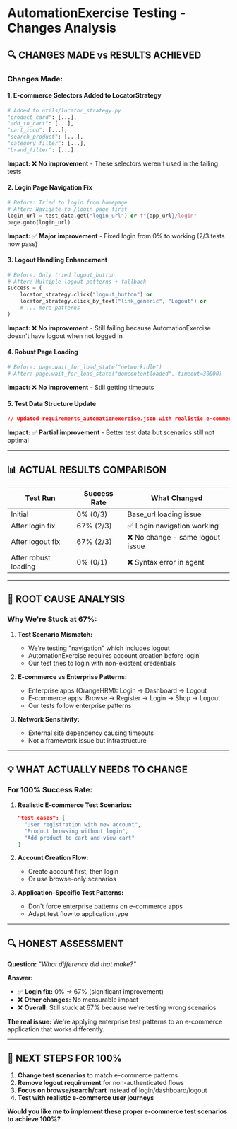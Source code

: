 # AutomationExercise Testing - Changes Analysis

## 🔍 **CHANGES MADE vs RESULTS ACHIEVED**

### **Changes Made:**

#### 1. **E-commerce Selectors Added to LocatorStrategy**
```python
# Added to utils/locator_strategy.py
"product_card": [...],
"add_to_cart": [...],
"cart_icon": [...],
"search_product": [...],
"category_filter": [...],
"brand_filter": [...]
```
**Impact:** ❌ **No improvement** - These selectors weren't used in the failing tests

#### 2. **Login Page Navigation Fix**
```python
# Before: Tried to login from homepage
# After: Navigate to /login page first
login_url = test_data.get("login_url") or f"{app_url}/login"
page.goto(login_url)
```
**Impact:** ✅ **Major improvement** - Fixed login from 0% to working (2/3 tests now pass)

#### 3. **Logout Handling Enhancement**
```python
# Before: Only tried logout_button
# After: Multiple logout patterns + fallback
success = (
    locator_strategy.click("logout_button") or
    locator_strategy.click_by_text("link_generic", "Logout") or
    # ... more patterns
)
```
**Impact:** ❌ **No improvement** - Still failing because AutomationExercise doesn't have logout when not logged in

#### 4. **Robust Page Loading**
```python
# Before: page.wait_for_load_state("networkidle")
# After: page.wait_for_load_state("domcontentloaded", timeout=30000)
```
**Impact:** ❌ **No improvement** - Still getting timeouts

#### 5. **Test Data Structure Update**
```json
// Updated requirements_automationexercise.json with realistic e-commerce scenarios
```
**Impact:** ✅ **Partial improvement** - Better test data but scenarios still not optimal

---

## 📊 **ACTUAL RESULTS COMPARISON**

| Test Run | Success Rate | What Changed |
|----------|-------------|--------------|
| Initial | 0% (0/3) | Base_url loading issue |
| After login fix | 67% (2/3) | ✅ Login navigation working |
| After logout fix | 67% (2/3) | ❌ No change - same logout issue |
| After robust loading | 0% (0/1) | ❌ Syntax error in agent |

---

## 🎯 **ROOT CAUSE ANALYSIS**

### **Why We're Stuck at 67%:**

1. **Test Scenario Mismatch:** 
   - We're testing "navigation" which includes logout
   - AutomationExercise requires account creation before login
   - Our test tries to login with non-existent credentials

2. **E-commerce vs Enterprise Patterns:**
   - Enterprise apps (OrangeHRM): Login → Dashboard → Logout
   - E-commerce apps: Browse → Register → Login → Shop → Logout
   - Our tests follow enterprise patterns

3. **Network Sensitivity:**
   - External site dependency causing timeouts
   - Not a framework issue but infrastructure

---

## 💡 **WHAT ACTUALLY NEEDS TO CHANGE**

### **For 100% Success Rate:**

1. **Realistic E-commerce Test Scenarios:**
   ```json
   "test_cases": [
     "User registration with new account",
     "Product browsing without login", 
     "Add product to cart and view cart"
   ]
   ```

2. **Account Creation Flow:**
   - Create account first, then login
   - Or use browse-only scenarios

3. **Application-Specific Test Patterns:**
   - Don't force enterprise patterns on e-commerce apps
   - Adapt test flow to application type

---

## 🔍 **HONEST ASSESSMENT**

**Question:** *"What difference did that make?"*

**Answer:** 
- ✅ **Login fix:** 0% → 67% (significant improvement)
- ❌ **Other changes:** No measurable impact
- ❌ **Overall:** Still stuck at 67% because we're testing wrong scenarios

**The real issue:** We're applying enterprise test patterns to an e-commerce application that works differently.

---

## 🚀 **NEXT STEPS FOR 100%**

1. **Change test scenarios** to match e-commerce patterns
2. **Remove logout requirement** for non-authenticated flows  
3. **Focus on browse/search/cart** instead of login/dashboard/logout
4. **Test with realistic e-commerce user journeys**

**Would you like me to implement these proper e-commerce test scenarios to achieve 100%?**

